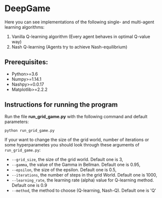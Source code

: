 # DeepGame

Here you can see implementations of the following single- and multi-agent learning algorithms:
1) Vanilla Q-learning algorithm (Every agent behaves in optimal Q-value way)
2) Nash Q-learning (Agents try to achieve Nash-equilibrium)


## Prerequisites:
- Python>=3.6 
- Numpy>=1.14.1
- Nashpy>=0.0.17
- Matplotlib>=2.2.2

## Instructions for running the program
Run the file **run_grid_game.py** with the following command and default parameters:
```
python run_grid_game.py

```

If your want to change the size of the grid world, number of iterations or some hyperparametes you should look through these arguments of `run_grid_game.py`:

- `--grid_size`, the size of the grid world. Default one is 3,
- `--gamma`, the value of the Gamma in Bellman. Default one is 0.95,
- `--epsilon`, the size of the epsilon. Default one is 0.5,
- `--iterations`, the number of steps in the grid World. Default one is 1000,
- `--learning_rate`, the learning rate (alpha) value for Q-learning method. Default one is 0.9
- `--method`, the method to choose (Q-learning, Nash-Q). Default one is 'Q'
```
